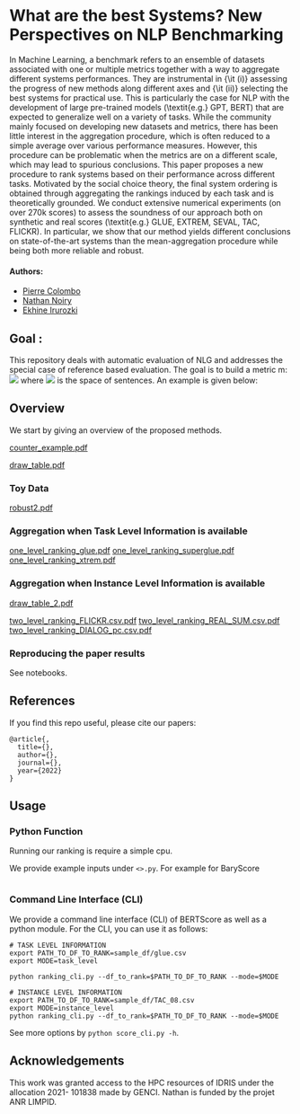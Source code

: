 # What are the best Systems? New Perspectives on NLP Benchmarking

In Machine Learning, a benchmark refers to an ensemble of datasets associated with one or multiple metrics together with a way to aggregate different systems performances. They are instrumental in {\it (i)}  assessing the progress of new methods along different axes and {\it (ii)} selecting the best systems for practical use. This is particularly the case for NLP with the development of large pre-trained models (\textit{e.g.} GPT, BERT) that are expected to generalize well on a variety of tasks. While the community mainly focused on developing new datasets and metrics, there has been little interest in the aggregation procedure, which is often reduced to a simple average over various performance measures. However, this procedure can be problematic when the metrics are on a different scale, which may lead to spurious conclusions. This paper proposes a new procedure to rank systems based on their performance across different tasks. Motivated by the social choice theory, the final system ordering is obtained through aggregating the rankings induced by each task and is theoretically grounded. We conduct extensive numerical experiments (on over 270k scores) to assess the soundness of our approach both on synthetic and real scores (\textit{e.g.} GLUE, EXTREM, SEVAL, TAC, FLICKR). In particular, we show that our method yields different conclusions on state-of-the-art systems than the mean-aggregation procedure while being both more reliable and robust.




#### Authors:

* [Pierre Colombo](https://scholar.google.com/citations?user=yPoMt8gAAAAJ&hl=fr)
* [Nathan Noiry](https://noiry.perso.math.cnrs.fr/)
* [Ekhine Irurozki](https://scholar.google.com/citations?user=thlVrqIAAAAJ&hl=es)

## Goal :

This repository deals with automatic evaluation of NLG and addresses the special case of reference based evaluation. The goal is to build a metric m: <img src="https://render.githubusercontent.com/render/math?math=m : \mathcal{S} \times \mathcal{S} \rightarrow \mathcal{R}"> where <img src="https://render.githubusercontent.com/render/math?math=m : \mathcal{S}"> is the space of sentences. An example is given below:



## Overview

We start by giving an overview of the proposed methods.

[counter_example.pdf](https://github.com/PierreColombo/RankingNLPSystems/files/8030618/counter_example.pdf)

[draw_table.pdf](https://github.com/PierreColombo/RankingNLPSystems/files/8030621/draw_table.pdf)

### Toy Data

[robust2.pdf](https://github.com/PierreColombo/RankingNLPSystems/files/8030632/robust2.pdf)


### Aggregation when Task Level Information is available


[one_level_ranking_glue.pdf](https://github.com/PierreColombo/RankingNLPSystems/files/8030643/one_level_ranking_glue.pdf)
[one_level_ranking_superglue.pdf](https://github.com/PierreColombo/RankingNLPSystems/files/8030644/one_level_ranking_superglue.pdf)
[one_level_ranking_xtrem.pdf](https://github.com/PierreColombo/RankingNLPSystems/files/8030645/one_level_ranking_xtrem.pdf)



### Aggregation when Instance Level Information is available

[draw_table_2.pdf](https://github.com/PierreColombo/RankingNLPSystems/files/8030626/draw_table_2.pdf)


[two_level_ranking_FLICKR.csv.pdf](https://github.com/PierreColombo/RankingNLPSystems/files/8030650/two_level_ranking_FLICKR.csv.pdf)
[two_level_ranking_REAL_SUM.csv.pdf](https://github.com/PierreColombo/RankingNLPSystems/files/8030653/two_level_ranking_REAL_SUM.csv.pdf)
[two_level_ranking_DIALOG_pc.csv.pdf](https://github.com/PierreColombo/RankingNLPSystems/files/8030655/two_level_ranking_DIALOG_pc.csv.pdf)




### Reproducing the paper results

See notebooks.


## References

If you find this repo useful, please cite our papers:

```
@article{,
  title={},
  author={},
  journal={},
  year={2022}
}

```

## Usage

### Python Function

Running our ranking is require a simple cpu. 

We provide example inputs under `<>.py`. For example for BaryScore

```

```

### Command Line Interface (CLI)

We provide a command line interface (CLI) of BERTScore as well as a python module. For the CLI, you can use it as
follows:

``` 
# TASK LEVEL INFORMATION
export PATH_TO_DF_TO_RANK=sample_df/glue.csv
export MODE=task_level

python ranking_cli.py --df_to_rank=$PATH_TO_DF_TO_RANK --mode=$MODE

# INSTANCE LEVEL INFORMATION
export PATH_TO_DF_TO_RANK=sample_df/TAC_08.csv
export MODE=instance_level
python ranking_cli.py --df_to_rank=$PATH_TO_DF_TO_RANK --mode=$MODE
```

See more options by `python score_cli.py -h`.


## Acknowledgements

This work was granted access
to the HPC resources of IDRIS under the allocation 2021-
101838 made by GENCI. Nathan is funded by the projet
ANR LIMPID.
